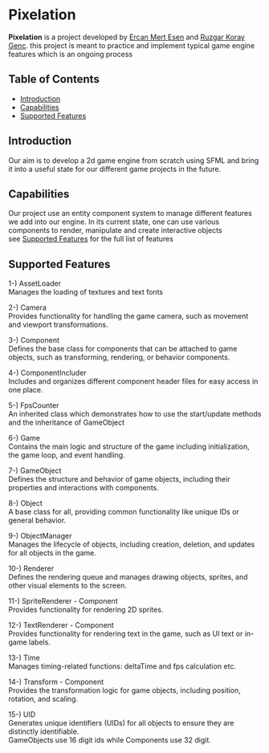 # Pixelation

**Pixelation** is a project developed by [Ercan Mert Esen](https://github.com/glitcHmania) and [Ruzgar Koray Genc](https://github.com/Kokonotcu). 
this project is meant to practice and implement typical game engine features which is an ongoing process

## Table of Contents

- [Introduction](https://github.com/glitcHmania/Pixelation#introduction)
- [Capabilities](https://github.com/glitcHmania/Pixelation#capabilities)
- [Supported Features](https://github.com/glitcHmania/Pixelation#supported-features)

## Introduction

Our aim is to develop a 2d game engine from scratch using SFML and bring it into a useful state for our different game projects in the future.

## Capabilities

Our project use an entity component system to manage different features we add into our engine.
In its current state, one can use various components to render, manipulate and create interactive objects <br>
see [Supported Features](https://github.com/glitcHmania/Pixelation#supported-features) for the full list of features

## Supported Features

1-) AssetLoader <br>
  Manages the loading of textures and text fonts
  
2-) Camera <br>
  Provides functionality for handling the game camera, such as movement and viewport transformations.
  
3-) Component <br>
  Defines the base class for components that can be attached to game objects, such as transforming, rendering, or behavior components.

4-) ComponentIncluder <br>
  Includes and organizes different component header files for easy access in one place.

5-) FpsCounter <br>
  An inherited class which demonstrates how to use the start/update methods and the inheritance of GameObject

6-) Game <br>
  Contains the main logic and structure of the game including initialization, the game loop, and event handling.
  
7-) GameObject <br>
  Defines the structure and behavior of game objects, including their properties and interactions with components.

8-) Object <br>
  A base class for all, providing common functionality like unique IDs or general behavior.
  
9-) ObjectManager <br>
  Manages the lifecycle of objects, including creation, deletion, and updates for all objects in the game.

10-) Renderer <br>
  Defines the rendering queue and manages drawing objects, sprites, and other visual elements to the screen.
  
11-) SpriteRenderer - Component <br>
  Provides functionality for rendering 2D sprites.

12-) TextRenderer - Component <br>
  Provides functionality for rendering text in the game, such as UI text or in-game labels.

13-) Time <br>
  Manages timing-related functions: deltaTime and fps calculation etc.
  
14-) Transform - Component <br>
  Provides the transformation logic for game objects, including position, rotation, and scaling.
  
15-) UID <br>
  Generates unique identifiers (UIDs) for all objects to ensure they are distinctly identifiable. <br> 
  GameObjects use 16 digit ids while Components use 32 digit.
